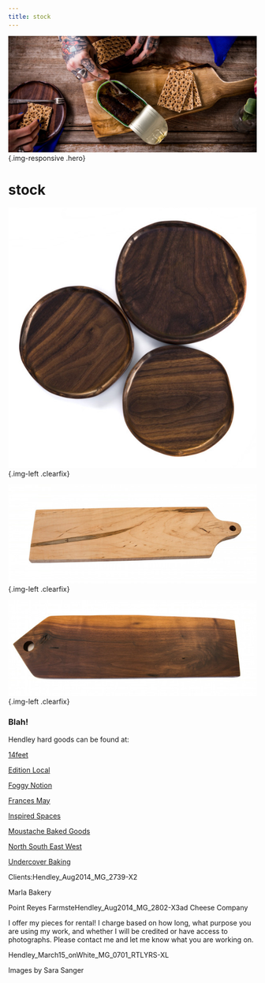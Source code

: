 ```yaml
---
title: stock
---
```

![](/img/stock-header.jpg){.img-responsive .hero}

stock
=====
![](/img/stock-1.jpg){.img-left .clearfix}

![](/img/stock-2.jpg){.img-left .clearfix}

![](/img/stock-3.jpg){.img-left .clearfix}

### Blah!

Hendley hard goods can be found at:

[14feet](https://squareup.com/market/14feet)

[Edition Local](http://www.editionlocal.com/)  

[Foggy Notion](http://www.foggy-notion.com/)

[Frances May](http://www.francesmay.com/)

[Inspired Spaces](http://inspiredspacesdesign.com/)

[Moustache Baked Goods](http://moustachebakedgoods.com/)

[North South East West](http://www.nosoeawe.com/)

[Undercover Baking](http://www.criminalbaking.com/)

 

Clients:Hendley_Aug2014_MG_2739-X2

Marla Bakery

Point Reyes FarmsteHendley_Aug2014_MG_2802-X3ad Cheese Company

 

 

I offer my pieces for rental! I charge based on how long, what purpose you are using my work, and whether I will be credited or have access to photographs. Please contact me and let me know what you are working on.

Hendley_March15_onWhite_MG_0701_RTLYRS-XL

 

Images by Sara Sanger

